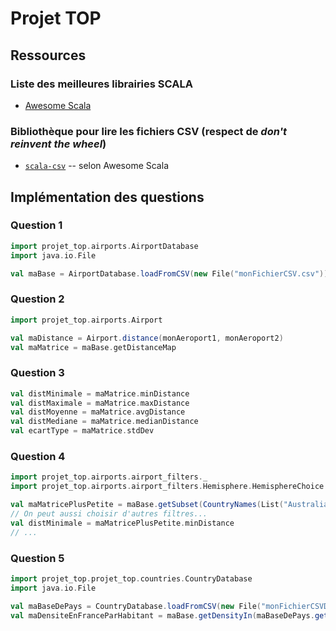 # Projet TOP

## Ressources

### Liste des meilleures librairies SCALA

- [Awesome Scala](https://github.com/lauris/awesome-scala)

### Bibliothèque pour lire les fichiers CSV (respect de *don't reinvent the wheel*)

- [`scala-csv`](https://github.com/tototoshi/scala-csv) -- selon Awesome Scala

## Implémentation des questions

### Question 1

```scala
import projet_top.airports.AirportDatabase
import java.io.File

val maBase = AirportDatabase.loadFromCSV(new File("monFichierCSV.csv"))
```

### Question 2

```scala
import projet_top.airports.Airport

val maDistance = Airport.distance(monAeroport1, monAeroport2)
val maMatrice = maBase.getDistanceMap
```

### Question 3

```scala
val distMinimale = maMatrice.minDistance
val distMaximale = maMatrice.maxDistance
val distMoyenne = maMatrice.avgDistance
val distMediane = maMatrice.medianDistance
val ecartType = maMatrice.stdDev
```

### Question 4

```scala
import projet_top.airports.airport_filters._
import projet_top.airports.airport_filters.Hemisphere.HemisphereChoice._

val maMatricePlusPetite = maBase.getSubset(CountryNames(List("Australia")) || Hemisphere(North)).getDistanceMap
// On peut aussi choisir d'autres filtres...
val distMinimale = maMatricePlusPetite.minDistance
// ...
```

### Question 5

```scala
import projet_top.projet_top.countries.CountryDatabase
import java.io.File

val maBaseDePays = CountryDatabase.loadFromCSV(new File("monFichierCSVDePays.csv"))
val maDensiteEnFranceParHabitant = maBase.getDensityIn(maBaseDePays.getCountryByName("France"), _.inhabitants)
```
